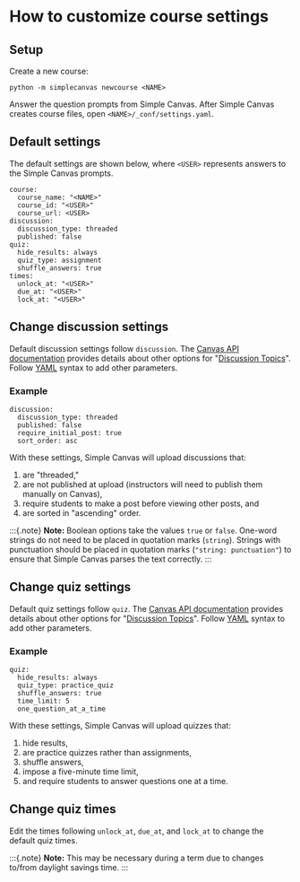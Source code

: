 # How to customize course settings

## Setup

Create a new course:

```
python -m simplecanvas newcourse <NAME>
```

Answer the question prompts from Simple Canvas. After Simple Canvas creates course files, open `<NAME>/_conf/settings.yaml`.

## Default settings

The default settings are shown below, where `<USER>` represents answers to the Simple Canvas prompts.

```
course:
  course_name: "<NAME>"
  course_id: "<USER>"
  course_url: <USER>
discussion:
  discussion_type: threaded
  published: false
quiz:
  hide_results: always
  quiz_type: assignment
  shuffle_answers: true
times:
  unlock_at: "<USER>"
  due_at: "<USER>"
  lock_at: "<USER>"
```

## Change discussion settings

Default discussion settings follow `discussion`. The [Canvas API documentation](https://canvas.instructure.com/doc/api/index.html) provides details about other options for "[Discussion Topics](https://canvas.instructure.com/doc/api/discussion_topics.html#method.discussion_topics.create)". Follow [YAML](https://yaml.org) syntax to add other parameters.

### Example

```
discussion:
  discussion_type: threaded
  published: false
  require_initial_post: true
  sort_order: asc
```

With these settings, Simple Canvas will upload discussions that:

1. are "threaded,"
1. are not published at upload (instructors will need to publish them manually on Canvas),
1. require students to make a post before viewing other posts, and
1. are sorted in "ascending" order.

:::{.note}
**Note:** Boolean options take the values `true` or `false`. One-word strings do not need to be placed in quotation marks (`string`). Strings with punctuation should be placed in quotation marks (`"string: punctuation"`) to ensure that Simple Canvas parses the text correctly.
:::

## Change quiz settings

Default quiz settings follow `quiz`. The [Canvas API documentation](https://canvas.instructure.com/doc/api/index.html) provides details about other options for "[Discussion Topics](https://canvas.instructure.com/doc/api/quizzes.html#method.quizzes/quizzes_api.create)". Follow [YAML](https://yaml.org) syntax to add other parameters.

### Example

```
quiz:
  hide_results: always
  quiz_type: practice_quiz
  shuffle_answers: true
  time_limit: 5
  one_question_at_a_time
```

With these settings, Simple Canvas will upload quizzes that:

1. hide results,
1. are practice quizzes rather than assignments,
1. shuffle answers,
1. impose a five-minute time limit,
1. and require students to answer questions one at a time.

## Change quiz times

Edit the times following `unlock_at`, `due_at`, and `lock_at` to change the default quiz times.

:::{.note}
**Note:** This may be necessary during a term due to changes to/from daylight savings time.
:::

